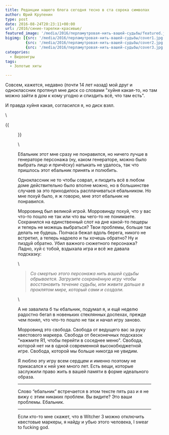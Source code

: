 ```yaml
---
title: Редакции нашего блога сегодня тесно в ста сорока символах
author: Юрий Крупенин
type: post
date: 2016-08-24T20:23:11+00:00
url: /2016/синие-тарелки-красивые/
featured_image: '/media/2016/перламутровая-нить-вашей-судьбы/featured.jpg'
bigimg: [{src: '/media/2016/перламутровая-нить-вашей-судьбы/cover1.jpg'},
         {src: '/media/2016/перламутровая-нить-вашей-судьбы/cover2.jpg'},
         {src: '/media/2016/перламутровая-нить-вашей-судьбы/cover3.jpg'}]
categories:
  - Видеоигры
tags:
  - Золотые хиты

---
```

Совсем, кажется, недавно (почти 14 лет назад) мой друг и одноклассник протянул мне диск со словами
"хуйня какая-то, но там можно зайти в дом к кому угодно и спиздить всё, что там есть".

И правда хуйня какая, согласился я, но диск взял.

\

{{<figure src="/media/2016/перламутровая-нить-вашей-судьбы/джевел-за-сотку.jpg"
   caption="Если вы знаете, что такое Game.EXE, то вы знаете, что Game.EXE не может пиздеть. Если вам кажется, что Game.EXE пиздит, значит вы просто ещё не понимаете чего-то очень важного.">}}

\


Ебальник этот мне сразу не понравился, но ничего лучше в генераторе персонажа (ну, каком генераторе, можно было выбрать лицо и причёску) натыкать не удалось, так что пришлось этот ебальник принять и полюбить.


Одноклассник не то чтобы соврал, и пиздить всё в любом доме действительно было вполне можно, но в большинстве случаев за это приходилось расплачиваться ебальником. Но мне похуй было, я ж говорю, мне этот ебальник не понравился.

Морровинд был великой игрой. Морровинду похуй, что у вас что-то пошло не так или что вы чего-то не понимаете. Сохранился на единственный слот на дне какой-то пещеры и теперь не можешь выбраться? Твои проблемы, больше так делать не будешь. Полчаса бежал вдоль берега, никого не встретил, а теперь надоело и ты хочешь обратно? Ну и пиздуй обратно. Убил важного сюжетного персонажа? Ладно, хуй с тобой, вздыхала игра и всё же давала подсказку:

\

> _Со смертью этого персонажа нить вашей судьбы обрывается. Загрузите сохранённую игру чтобы восстановить течение судьбы, или живите дальше в проклятом мире, который сами и создали._

\

А не завалила б ты ебальник, подумал я, и ещё неделю радостно бегал в новеньких стеклянных доспехах, прежде чем понял, что что-то пошло не так и начал игру заново.

Морровинд это свобода. Свобода от ведущего вас за руку квестового маркера. Свобода от бесконечных подсказок "нажмите R1, чтобы перейти в соседнее меню". Свобода, которой нет ни в одной современной высокобюджетной игре. Свобода, которой мы больше никогда не увидим.


Я люблю эту игру всем сердцем и именно поэтому не прикасался к ней уже много лет. Есть вещи, которые заслужили право жить в вашей памяти в форме идеального образа.

---
Слово “ебальник” встречается в этом тексте пять раз и я не вижу с этим никаких проблем. Вы видите? Это ваши проблемы. Ебальник.

---

Если кто-то мне скажет, что в Witcher 3 можно отключить квестовые маркеры, я найду и убью этого человека, I swear to fucking god.
